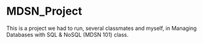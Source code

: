 # MDSN_Project
This is a project we had to run, several classmates and myself, in Managing Databases with SQL &amp; NoSQL (MDSN 101) class.
